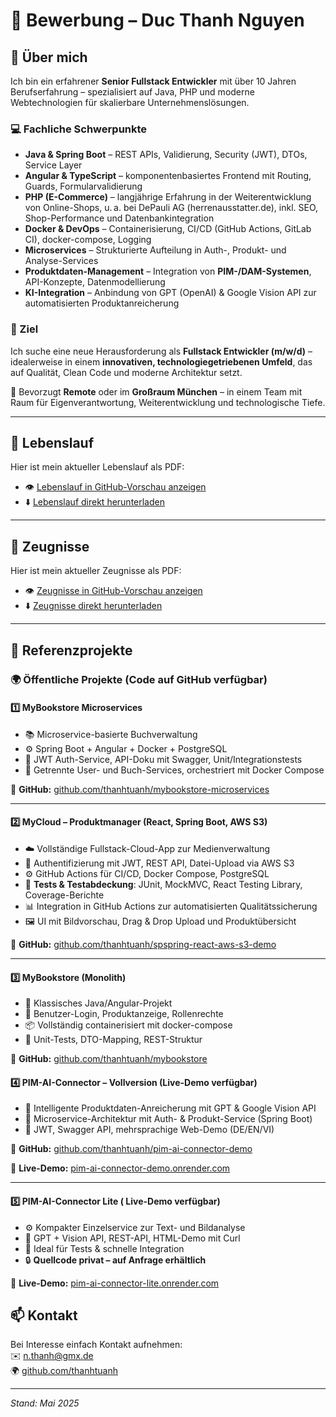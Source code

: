 # 📄 Bewerbung – Duc Thanh Nguyen

## 👤 Über mich

Ich bin ein erfahrener **Senior Fullstack Entwickler** mit über 10 Jahren Berufserfahrung – spezialisiert auf Java, PHP und moderne Webtechnologien für skalierbare Unternehmenslösungen.

### 💻 Fachliche Schwerpunkte

- **Java & Spring Boot** – REST APIs, Validierung, Security (JWT), DTOs, Service Layer
- **Angular & TypeScript** – komponentenbasiertes Frontend mit Routing, Guards, Formularvalidierung
- **PHP (E-Commerce)** – langjährige Erfahrung in der Weiterentwicklung von Online-Shops, u. a. bei DePauli AG (herrenausstatter.de), inkl. SEO, Shop-Performance und Datenbankintegration
- **Docker & DevOps** – Containerisierung, CI/CD (GitHub Actions, GitLab CI), docker-compose, Logging
- **Microservices** – Strukturierte Aufteilung in Auth-, Produkt- und Analyse-Services
- **Produktdaten-Management** – Integration von **PIM-/DAM-Systemen**, API-Konzepte, Datenmodellierung
- **KI-Integration** – Anbindung von GPT (OpenAI) & Google Vision API zur automatisierten Produktanreicherung

### 🎯 Ziel

Ich suche eine neue Herausforderung als **Fullstack Entwickler (m/w/d)** – idealerweise in einem **innovativen, technologiegetriebenen Umfeld**, das auf Qualität, Clean Code und moderne Architektur setzt.

🔎 Bevorzugt **Remote** oder im **Großraum München** – in einem Team mit Raum für Eigenverantwortung, Weiterentwicklung und technologische Tiefe.

---

## 💼 Lebenslauf

Hier ist mein aktueller Lebenslauf als PDF:

- 👁️ [Lebenslauf in GitHub-Vorschau anzeigen](./Lebenslauf.pdf)
- ⬇️ [Lebenslauf direkt herunterladen](./Lebenslauf.pdf)

---

## 💼 Zeugnisse

Hier ist mein aktueller Zeugnisse als PDF:

- 👁️ [Zeugnisse in GitHub-Vorschau anzeigen](./Zeugnisse.pdf)
- ⬇️ [Zeugnisse direkt herunterladen](./Zeugnisse.pdf)

---

## 🚀 Referenzprojekte

### 🌍 Öffentliche Projekte (Code auf GitHub verfügbar)

#### 1️⃣ MyBookstore Microservices

- 📚 Microservice-basierte Buchverwaltung  
- ⚙️ Spring Boot + Angular + Docker + PostgreSQL  
- 🔐 JWT Auth-Service, API-Doku mit Swagger, Unit/Integrationstests  
- 🧪 Getrennte User- und Buch-Services, orchestriert mit Docker Compose  

🔗 **GitHub:** [github.com/thanhtuanh/mybookstore-microservices](https://github.com/thanhtuanh/mybookstore-microservices)

---

#### 2️⃣ MyCloud – Produktmanager (React, Spring Boot, AWS S3)

- ☁️ Vollständige Fullstack-Cloud-App zur Medienverwaltung  
- 🔐 Authentifizierung mit JWT, REST API, Datei-Upload via AWS S3  
- ⚙️ GitHub Actions für CI/CD, Docker Compose, PostgreSQL  
- 🧪 **Tests & Testabdeckung**: JUnit, MockMVC, React Testing Library, Coverage-Berichte  
- 📊 Integration in GitHub Actions zur automatisierten Qualitätssicherung  
- 🖼️ UI mit Bildvorschau, Drag & Drop Upload und Produktübersicht  

🔗 **GitHub:** [github.com/thanhtuanh/spspring-react-aws-s3-demo](https://github.com/thanhtuanh/spspring-react-aws-s3-demo)

----

#### 3️⃣ MyBookstore (Monolith)

- 🧱 Klassisches Java/Angular-Projekt  
- 🔐 Benutzer-Login, Produktanzeige, Rollenrechte  
- 📦 Vollständig containerisiert mit docker-compose  
- 🧪 Unit-Tests, DTO-Mapping, REST-Struktur  

🔗 **GitHub:** [github.com/thanhtuanh/mybookstore](https://github.com/thanhtuanh/mybookstore)

#### 4️⃣ PIM-AI-Connector – Vollversion (Live-Demo verfügbar)

- 🧠 Intelligente Produktdaten-Anreicherung mit GPT & Google Vision API  
- 🧩 Microservice-Architektur mit Auth- & Produkt-Service (Spring Boot)  
- 🔐 JWT, Swagger API, mehrsprachige Web-Demo (DE/EN/VI)  

🔗 **GitHub:** [github.com/thanhtuanh/pim-ai-connector-demo](https://github.com/thanhtuanh/pim-ai-connector-demo)

🔗 **Live-Demo:** [pim-ai-connector-demo.onrender.com](https://pim-ai-connector-demo.onrender.com)


---


#### 5️⃣ PIM-AI-Connector Lite ( Live-Demo verfügbar)

- ⚙️ Kompakter Einzelservice zur Text- und Bildanalyse  
- 🔐 GPT + Vision API, REST-API, HTML-Demo mit Curl  
- 🧪 Ideal für Tests & schnelle Integration  
- 🔒 **Quellcode privat – auf Anfrage erhältlich**  

🔗 **Live-Demo:** [pim-ai-connector-lite.onrender.com](https://pim-ai-connector-lite.onrender.com)

## 📫 Kontakt

Bei Interesse einfach Kontakt aufnehmen:  
✉️ n.thanh@gmx.de  
🌍 [github.com/thanhtuanh](https://github.com/thanhtuanh)

---

*Stand: Mai 2025*
